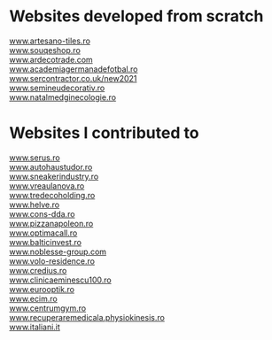 # Websites developed from scratch
www.artesano-tiles.ro  
www.souqeshop.ro  
www.ardecotrade.com  
www.academiagermanadefotbal.ro  
www.sercontractor.co.uk/new2021  
www.semineudecorativ.ro  
www.natalmedginecologie.ro  

# Websites I contributed to
www.serus.ro  
www.autohaustudor.ro  
www.sneakerindustry.ro  
www.vreaulanova.ro  
www.tredecoholding.ro  
www.helve.ro  
www.cons-dda.ro  
www.pizzanapoleon.ro  
www.optimacall.ro  
www.balticinvest.ro  
www.noblesse-group.com  
www.volo-residence.ro  
www.credius.ro  
www.clinicaeminescu100.ro  
www.eurooptik.ro  
www.ecim.ro  
www.centrumgym.ro  
www.recuperaremedicala.physiokinesis.ro  
www.italiani.it  
